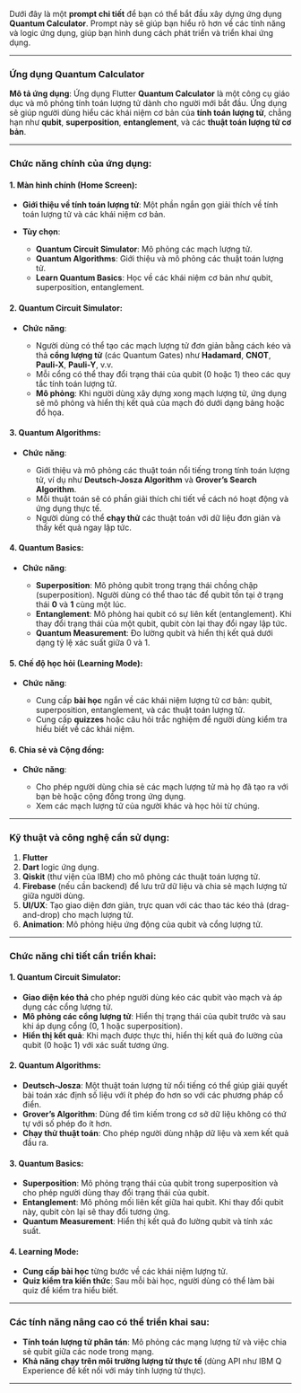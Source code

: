 Dưới đây là một **prompt chi tiết** để bạn có thể bắt đầu xây dựng ứng dụng **Quantum Calculator**. Prompt này sẽ giúp bạn hiểu rõ hơn về các tính năng và logic ứng dụng, giúp bạn hình dung cách phát triển và triển khai ứng dụng.

---

### **Ứng dụng Quantum Calculator**

**Mô tả ứng dụng**:
Ứng dụng Flutter **Quantum Calculator** là một công cụ giáo dục và mô phỏng tính toán lượng tử dành cho người mới bắt đầu. Ứng dụng sẽ giúp người dùng hiểu các khái niệm cơ bản của **tính toán lượng tử**, chẳng hạn như **qubit**, **superposition**, **entanglement**, và các **thuật toán lượng tử cơ bản**.

---

### **Chức năng chính của ứng dụng**:

#### 1. **Màn hình chính (Home Screen)**:

* **Giới thiệu về tính toán lượng tử**: Một phần ngắn gọn giải thích về tính toán lượng tử và các khái niệm cơ bản.
* **Tùy chọn**:

  * **Quantum Circuit Simulator**: Mô phỏng các mạch lượng tử.
  * **Quantum Algorithms**: Giới thiệu và mô phỏng các thuật toán lượng tử.
  * **Learn Quantum Basics**: Học về các khái niệm cơ bản như qubit, superposition, entanglement.

#### 2. **Quantum Circuit Simulator**:

* **Chức năng**:

  * Người dùng có thể tạo các mạch lượng tử đơn giản bằng cách kéo và thả **cổng lượng tử** (các Quantum Gates) như **Hadamard**, **CNOT**, **Pauli-X**, **Pauli-Y**, v.v.
  * Mỗi cổng có thể thay đổi trạng thái của qubit (0 hoặc 1) theo các quy tắc tính toán lượng tử.
  * **Mô phỏng**: Khi người dùng xây dựng xong mạch lượng tử, ứng dụng sẽ mô phỏng và hiển thị kết quả của mạch đó dưới dạng bảng hoặc đồ họa.

#### 3. **Quantum Algorithms**:

* **Chức năng**:

  * Giới thiệu và mô phỏng các thuật toán nổi tiếng trong tính toán lượng tử, ví dụ như **Deutsch-Josza Algorithm** và **Grover’s Search Algorithm**.
  * Mỗi thuật toán sẽ có phần giải thích chi tiết về cách nó hoạt động và ứng dụng thực tế.
  * Người dùng có thể **chạy thử** các thuật toán với dữ liệu đơn giản và thấy kết quả ngay lập tức.

#### 4. **Quantum Basics**:

* **Chức năng**:

  * **Superposition**: Mô phỏng qubit trong trạng thái chồng chập (superposition). Người dùng có thể thao tác để qubit tồn tại ở trạng thái **0** và **1** cùng một lúc.
  * **Entanglement**: Mô phỏng hai qubit có sự liên kết (entanglement). Khi thay đổi trạng thái của một qubit, qubit còn lại thay đổi ngay lập tức.
  * **Quantum Measurement**: Đo lường qubit và hiển thị kết quả dưới dạng tỷ lệ xác suất giữa 0 và 1.

#### 5. **Chế độ học hỏi (Learning Mode)**:

* **Chức năng**:

  * Cung cấp **bài học** ngắn về các khái niệm lượng tử cơ bản: qubit, superposition, entanglement, và các thuật toán lượng tử.
  * Cung cấp **quizzes** hoặc câu hỏi trắc nghiệm để người dùng kiểm tra hiểu biết về các khái niệm.

#### 6. **Chia sẻ và Cộng đồng**:

* **Chức năng**:

  * Cho phép người dùng chia sẻ các mạch lượng tử mà họ đã tạo ra với bạn bè hoặc cộng đồng trong ứng dụng.
  * Xem các mạch lượng tử của người khác và học hỏi từ chúng.

---

### **Kỹ thuật và công nghệ cần sử dụng**:

1. **Flutter**
2. **Dart** logic ứng dụng.
3. **Qiskit** (thư viện của IBM) cho mô phỏng các thuật toán lượng tử.
4. **Firebase** (nếu cần backend) để lưu trữ dữ liệu và chia sẻ mạch lượng tử giữa người dùng.
5. **UI/UX**: Tạo giao diện đơn giản, trực quan với các thao tác kéo thả (drag-and-drop) cho mạch lượng tử.
6. **Animation**: Mô phỏng hiệu ứng động của qubit và cổng lượng tử.

---

### **Chức năng chi tiết cần triển khai**:

#### **1. Quantum Circuit Simulator**:

* **Giao diện kéo thả** cho phép người dùng kéo các qubit vào mạch và áp dụng các cổng lượng tử.
* **Mô phỏng các cổng lượng tử**: Hiển thị trạng thái của qubit trước và sau khi áp dụng cổng (0, 1 hoặc superposition).
* **Hiển thị kết quả**: Khi mạch được thực thi, hiển thị kết quả đo lường của qubit (0 hoặc 1) với xác suất tương ứng.

#### **2. Quantum Algorithms**:

* **Deutsch-Josza**: Một thuật toán lượng tử nổi tiếng có thể giúp giải quyết bài toán xác định số liệu với ít phép đo hơn so với các phương pháp cổ điển.
* **Grover’s Algorithm**: Dùng để tìm kiếm trong cơ sở dữ liệu không có thứ tự với số phép đo ít hơn.
* **Chạy thử thuật toán**: Cho phép người dùng nhập dữ liệu và xem kết quả đầu ra.

#### **3. Quantum Basics**:

* **Superposition**: Mô phỏng trạng thái của qubit trong superposition và cho phép người dùng thay đổi trạng thái của qubit.
* **Entanglement**: Mô phỏng mối liên kết giữa hai qubit. Khi thay đổi qubit này, qubit còn lại sẽ thay đổi tương ứng.
* **Quantum Measurement**: Hiển thị kết quả đo lường qubit và tính xác suất.

#### **4. Learning Mode**:

* **Cung cấp bài học** từng bước về các khái niệm lượng tử.
* **Quiz kiểm tra kiến thức**: Sau mỗi bài học, người dùng có thể làm bài quiz để kiểm tra hiểu biết.

---

### **Các tính năng nâng cao có thể triển khai sau**:

* **Tính toán lượng tử phân tán**: Mô phỏng các mạng lượng tử và việc chia sẻ qubit giữa các node trong mạng.
* **Khả năng chạy trên môi trường lượng tử thực tế** (dùng API như IBM Q Experience để kết nối với máy tính lượng tử thực).

---